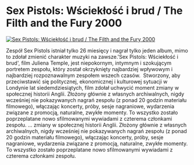 Sex Pistols: Wściekłość i brud / The Filth and the Fury 2000 
=============
[![Sex Pistols: Wściekłość i brud / The Filth and the Fury 2000 ](http://vidos.pl/images/player.gif)](http://vidos.pl/sex-pistols-wscieklosc-i-brud-the-filth-and-the-fury-2000)

 Zespół Sex Pistols istniał tylko 26 miesięcy i nagrał tylko jeden album, mimo to zdołał zmienić charakter muzyki na zawsze.'Sex Pistols: Wściekłość i brud', film Juliena Temple, jest niepokornym, intymnym i szokującym portretem zespołu, który został okrzyknięty najbardziej wpływowym i najbardziej rozpoznawalnym zespołem wszech czasów.  Stworzony, aby przeciwstawić się politycznej, ekonomicznej i kulturowej sytuacji w Londynie lat siedemdziesiątych, film zdołał uchwycić moment zmiany w społecznej historii Anglii. Złożony głównie z własnych archiwalnych, nigdy wcześniej nie pokazywanych nagrań zespołu (z ponad 20 godzin materiału filmowego), włączając koncerty, próby, sesje nagraniowe, wydarzenia związane z promocją, naturalne, zwykłe momenty. To wszystko zostało poprzeplatane nowo sfilmowanymi wywiadami z czterema członkami zespołu.  ... zmiany w społecznej historii Anglii. Złożony głównie z własnych archiwalnych, nigdy wcześniej nie pokazywanych nagrań zespołu (z ponad 20 godzin materiału filmowego), włączając koncerty, próby, sesje nagraniowe, wydarzenia związane z promocją, naturalne, zwykłe momenty. To wszystko zostało poprzeplatane nowo sfilmowanymi wywiadami z czterema członkami zespołu.
